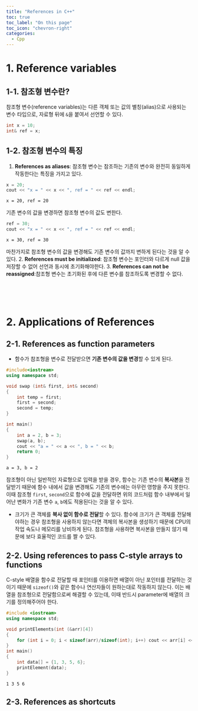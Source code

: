 ```yaml
---
title: "References in C++"
toc: true
toc_label: "On this page"
toc_icon: "chevron-right"
categories:
  - Cpp
---
```


# 1. Reference variables
## 1-1. 참조형 변수란?
참조형 변수(reference variables)는 다른 객체 또는 값의 별칭(alias)으로 사용되는 변수 타입으로, 자료형 뒤에 `&`을 붙여서 선언할 수 있다.
```cpp
int x = 10;
int& ref = x;
```

## 1-2. 참조형 변수의 특징
1. **References as aliases**: 참조형 변수는 참조하는 기존의 변수와 완전히 동일하게 작동한다는 특징을 가지고 있다.
```cpp
x = 20;
cout << "x = " << x << ", ref = " << ref << endl;
```
```
x = 20, ref = 20
```
기존 변수의 값을 변경하면 참조형 변수의 값도 변한다.
```cpp
ref = 30;
cout << "x = " << x << ", ref = " << ref << endl;
```
```
x = 30, ref = 30
```
마찬가지로 참조형 변수의 값을 변경해도 기존 변수의 값까지 변하게 된다는 것을 알 수 있다.
2. **References must be initialized**: 참조형 변수는 포인터와 다르게 null 값을 저장할 수 없어 선언과 동시에 초기화해야한다.
3. **References can not be reassigned**:참조형 변수는 초기화된 후에 다른 변수를 참조하도록 변경할 수 없다. 


<br/><br/><br/>
# 2. Applications of References
## 2-1. References as function parameters
- 함수가 참조형을 변수로 전달받으면 **기존 변수의 값을 변경**할 수 있게 된다.
```cpp
#include<iostream>
using namespace std;

void swap (int& first, int& second)
{
    int temp = first;
    first = second;
    second = temp;
}

int main()
{
    int a = 2, b = 3;
    swap(a, b);
    cout << "a = " << a << ", b = " << b;
    return 0;
}
```
```
a = 3, b = 2
```
참조형이 아닌 일반적인 자료형으로 입력을 받을 경우, 함수는 기존 변수의 **복사본**을 전달받기 때문에 함수 내에서 값을 변경해도 기존의 변수에는 아무런 영향을 주지 못한다. 이때 참조형 `first`, `second`으로 함수에 값을 전달하면 위의 코드처럼 함수 내부에서 일어난 변화가 기존 변수 `a`, `b`에도 적용된다는 것을 알 수 있다.
- 크기가 큰 객체를 **복사 없이 함수로 전달**할 수 있다.
함수에 크기가 큰 객체를 전달해야하는 경우 참조형을 사용하지 않는다면 객체의 복사본을 생성하기 때문에 CPU의 작업 속도나 메모리를 낭비하게 된다. 참조형을 사용하면 복사본을 만들지 않기 때문에 보다 효율적인 코드를 짤 수 있다.

## 2-2. Using references to pass C-style arrays to functions
C-style 배열을 함수로 전달할 때 포인터를 이용하면 배열이 아닌 포인터를 전달하는 것이기 때문에 `sizeof()`와 같은 함수나 연산자들이 원하는대로 작동하지 않는다. 이는 배열을 참조형으로 전달함으로써 해결할 수 있는데, 이때 반드시 parameter에 배열의 크기를 정의해주어야 한다.
```cpp
#include <iostream>
using namespace std;

void printElements(int (&arr)[4])
{
    for (int i = 0; i < sizeof(arr)/sizeof(int); i++) cout << arr[i] << " ";
}
int main()
{
    int data[] = {1, 3, 5, 6};
    printElement(data);
}
```
```
1 3 5 6
```

## 2-3. References as shortcuts





